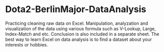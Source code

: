 # Dota2-BerlinMajor-DataAnalysis
Practicing cleaning  raw data on Excel. Manipulation, analyzation and visualization of the data using various formula such as V-Lookup, Large, Index-Match and etc. Conclusion is also included in a separate sheet. The best way to learn Excel on data analysis is to find a dataset about your interests or hobbies.

